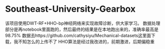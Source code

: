 # Southeast-University-Gearbox
该项目使用DWT-RF+HHO-bp神经网络来实现故障诊断，供大家学习。
数据处理部分是再notebook里面跑的，然后最终的结果是在本地跑出来的，准确率最高是98.75%
数据去https://github.com/cathysiyu/Mechanical-datasets这里面下载，我不知怎么的上传不了
HHO算法是经过我改进的，前期激进，后期偏稳重
